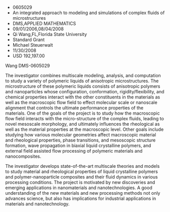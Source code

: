 
* 0605029
* An integrated approach to modeling and simulations of complex fluids of microstructures
* DMS,APPLIED MATHEMATICS
* 09/01/2006,08/04/2008
* Qi Wang,FL,Florida State University
* Standard Grant
* Michael Steuerwalt
* 11/30/2008
* USD 192,197.00

Wang DMS-0605029

The investigator combines multiscale modeling, analysis, and computation to
study a variety of polymeric liquids of anisotropic microstructures. The
microstructure of these polymeric liquids consists of anisotropic polymers and
nanoparticles whose configuration, conformation, rigidity/flexibility, and
chemical properties interact with the other constituents in the materials as
well as the macroscopic flow field to effect molecular scale or nanoscale
alignment that controls the ultimate performance properties of the materials.
One of the goals of the project is to study how the macroscopic flow field
interacts with the micro-structure of the complex fluids, leading to novel
mesoscale morphology, and ultimately influences the rheological as well as the
material properties at the macroscopic level. Other goals include studying how
various molecular geometries affect macroscopic material and rheological
properties, phase transitions, and mesoscopic structure formation, wave
propagation in biaxial liquid crystalline polymers, and external field assisted
flow processing of polymeric materials and nanocomposites.

The investigator develops state-of-the-art multiscale theories and models to
study material and rheological properties of liquid crystalline polymers and
polymer-nanoparticle composites and their fluid dynamics in various processing
conditions. The project is motivated by new discoveries and emerging
applications in nanomaterials and nanotechnologies. A good understanding of the
new materials and new processing methods not only advances science, but also has
implications for industrial applications in materials and nanotechnology.

